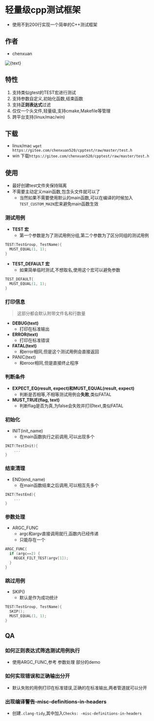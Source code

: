 # 轻量级cpp测试框架
- 使用不到200行实现一个简单的C++测试框架
## 作者
- chenxuan

![{text}](http://cdn.androidftp.top/pic/chenxuanweb/dog.png)

## 特性
1. 支持类似gtest的TEST宏进行测试
2. 支持参数自定义,初始化函数,结束函数
3. 支持**正则表达式**过滤
4. 仅仅一个头文件,轻量级,支持cmake,Makefile等管理
5. 跨平台支持(linux/mac/win)
## 下载
- linux/mac `wget https://gitee.com/chenxuan520/cpptest/raw/master/test.h`
- win 下载`https://gitee.com/chenxuan520/cpptest/raw/master/test.h`
## 使用
- 最好创建test文件夹保持隔离
- 不需要主动定义main函数,包含头文件就可以了
	- 当然如果不需要使用默认的main函数,可以在编译的时候加入`TEST_CUSTOM_MAIN`宏来避免main函数生效
### 测试用例
- **TEST 宏**
	- 第一个参数是为了测试用例分组,第二个参数为了区分同组的测试用例
```cpp
TEST(TestGroup, TestName){
  MUST_EQUAL(1, 1);
}
```
- **TEST_DEFAULT 宏**
	- 如果简单临时测试,不想取名,使用这个宏可以避免参数
```cpp
TEST_DEFAULT{
  MUST_EQUAL(1, 1);
}
```
### 打印信息
> 这部分都会默认附带文件名和行数量
- **DEBUG(text)**
	- 打印在标准输出
- **ERROR(text)**
	- 打印在标准错误
- **FATAL(text)**
	- 和error相同,但是这个测试用例会直接返回
- PANIC(text)
	- 和eroor相同,但是直接终止程序
### 判断条件
- **EXPECT_EQ(result, expect)**和**MUST_EQUAL(result, expect)**
	- 判断是否相等,不相等测试用例会**失败**,类似FATAL
- **MUST_TRUE(flag, text)**
	- 判断flag是否为真,为false会失败并打印text,类似FATAL
### 初始化
- INIT(init_name)
	- 在main函数执行之前调用,可以出现多个
```cpp
INIT(TestInit){
	...
}
```
### 结束清理
- END(end_name)
	- 在main函数结束之后调用,可以相互先多个
```cpp
INIT(TestEnd){
	...
}
```
### 参数处理
- ARGC_FUNC
	- argc和argv直接调用就行,函数内已经传递
	- 只能存在一个
```cpp
ARGC_FUNC{
  if (argc==2) {
    REGEX_FILT_TEST(argv[1]);
  }
}
```
### 跳过用例
- SKIP()
	- 默认是作为成功统计
```cpp
TEST(TestGroup, TestName){
  SKIP();
  MUST_EQUAL(1, 1);
}
```
## QA
### 如何正则表达式筛选测试用例执行
- 使用ARGC_FUNC,参考 参数处理 部分的demo
### 如何实现错误和正确输出分开
- 默认失败的用例打印在标准错误,正确的在标准输出,两者管道就可以分开
### 出现编译警告-misc-definitions-in-headers
- 创建`.clang-tidy`,其中加入`Checks: -misc-definitions-in-headers`
